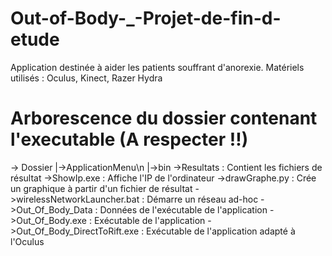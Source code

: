 # Out-of-Body-_-Projet-de-fin-d-etude

Application destinée à aider les patients souffrant d'anorexie.
Matériels utilisés : Oculus, Kinect, Razer Hydra


# Arborescence du dossier contenant l'executable (A respecter !!)
-> Dossier
 |->ApplicationMenu\n
 |->bin
	  ->Resultats : Contient les fichiers de résultat
	  ->ShowIp.exe : Affiche l'IP de l'ordinateur
	  ->drawGraphe.py : Crée un graphique à partir d'un fichier de résultat
	  ->wirelessNetworkLauncher.bat : Démarre un réseau ad-hoc
	  ->Out_Of_Body_Data : Données de l'exécutable de l'application
	  ->Out_Of_Body.exe : Exécutable de l'application
	  ->Out_Of_Body_DirectToRift.exe : Exécutable de l'application adapté à l'Oculus
